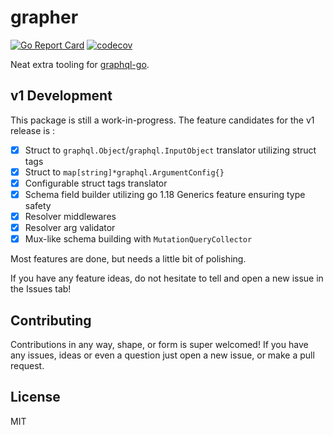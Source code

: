 # grapher 
[![Go Report Card](https://goreportcard.com/badge/github.com/reaganiwadha/grapher)](https://goreportcard.com/report/github.com/reaganiwadha/grapher) [![codecov](https://codecov.io/gh/reaganiwadha/grapher/branch/trunk/graph/badge.svg)](https://codecov.io/gh/reaganiwadha/grapher)

Neat extra tooling for [graphql-go](https://github.com/graphql-go/graphql).

## v1 Development
This package is still a work-in-progress. The feature candidates for the v1 release is :
- [x] Struct to `graphql.Object`/`graphql.InputObject` translator utilizing struct tags
- [x] Struct to `map[string]*graphql.ArgumentConfig{}`
- [x] Configurable struct tags translator
- [x] Schema field builder utilizing go 1.18 Generics feature ensuring type safety
- [x] Resolver middlewares
- [x] Resolver arg validator
- [x] Mux-like schema building with `MutationQueryCollector`

Most features are done, but needs a little bit of polishing.

If you have any feature ideas, do not hesitate to tell and open a new issue in the Issues tab!

## Contributing
Contributions in any way, shape, or form is super welcomed! If you have any issues, ideas or even a question just open a new issue, or make a pull request. 

## License
MIT
